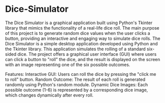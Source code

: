 # Dice-Simulator
The Dice Simulator is a graphical application built using Python's Tkinter library that mimics the functionality of a real-life dice roll. The main purpose of this project is to generate random dice values when the user clicks a button, providing an interactive and engaging way to simulate dice rolls. The Dice Simulator is a simple desktop application developed using Python and the Tkinter library. This application simulates the rolling of a standard six-sided dice. The project offers a graphical user interface (GUI) where users can click a button to "roll" the dice, and the result is displayed on the screen with an image representing one of the six possible outcomes.

Features:
Interactive GUI: Users can roll the dice by pressing the "click me to roll" button.
Random Outcome: The result of each roll is generated randomly using Python's random module.
Dynamic Dice Images: Each possible outcome (1-6) is represented by a corresponding dice image, which changes dynamically after every roll.

